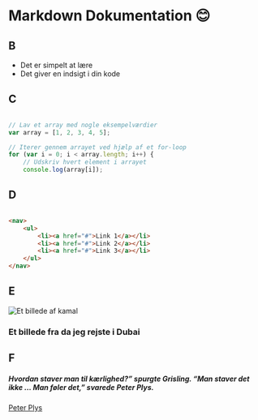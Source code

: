 # Markdown Dokumentation 😊 

## B

- Det er simpelt at lære 
- Det giver en indsigt i din kode 


## C

```javascript

// Lav et array med nogle eksempelværdier
var array = [1, 2, 3, 4, 5];

// Iterer gennem arrayet ved hjælp af et for-loop
for (var i = 0; i < array.length; i++) {
    // Udskriv hvert element i arrayet
    console.log(array[i]);

```

## D

```html 

<nav>
    <ul>
        <li><a href="#">Link 1</a></li>
        <li><a href="#">Link 2</a></li>
        <li><a href="#">Link 3</a></li>
    </ul>
</nav> 

```

## E 

![Et billede af kamal](/markdown-cecilia/23336512_10211488670264890_1380633695_o.jpg)

### Et billede fra da jeg rejste i Dubai 


## F 

##### Hvordan staver man til kærlighed?” spurgte Grisling. “Man staver det ikke … Man føler det,” svarede Peter Plys. 
[Peter Plys](https://www.citateromlivet.dk/peter-plys-citater/)






